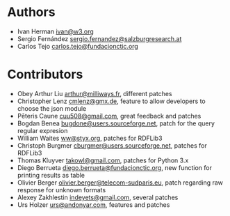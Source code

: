 
# Authors

* Ivan Herman <ivan@w3.org>   
* Sergio Fernández <sergio.fernandez@salzburgresearch.at>
* Carlos Tejo <carlos.tejo@fundacionctic.org>


# Contributors

* Obey Arthur Liu <arthur@milliways.fr>, different patches
* Christopher Lenz <cmlenz@gmx.de>, feature to allow developers to choose the json module
* Pēteris Caune <cuu508@gmail.com>, great feedback and patches
* Bogdan Benea <bugdone@users.sourceforge.net>, patch for the query regular expresion
* William Waites <ww@styx.org>, patches for RDFLib3 
* Christoph Burgmer <cburgmer@users.sourceforge.net>, patches for RDFLib3
* Thomas Kluyver <takowl@gmail.com>, patches for Python 3.x
* Diego Berrueta <diego.berrueta@fundacionctic.org>, new function for printing results as table
* Olivier Berger <olivier.berger@telecom-sudparis.eu>, patch regarding raw response for unknown formats
* Alexey Zakhlestin <indeyets@gmail.com>, several patches
* Urs Holzer <urs@andonyar.com>, features and patches


